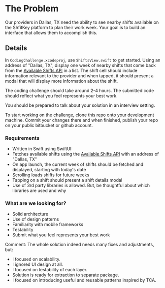 # The Problem

Our providers in Dallas, TX need the ability to see nearby shifts available on the ShfitKey platform to plan their work week. Your goal is to build an interface that allows them to accomplish this.

## Details
In `CodingChallenge.xcodeproj`, use `ShiftsView.swift` to get started. Using an address of "Dallas, TX", display one week of nearby shifts that come back from the [Available Shifts API](https://bitbucket.org/shiftkeyllc/ios-coding-challenge/src/master/API-DOC.md) in a list. The shift cell should include information relevant to the provider and when tapped, it should present a modal that will display more information about the shift.

The coding challenge should take around 2-4 hours. The submitted code should reflect what you feel represents your best work.

You should be prepared to talk about your solution in an interview setting.

To start working on the challenge, clone this repo onto your development machine. Commit your changes there and when finished, publish your repo on your public bitbucket or github account.

### Requirements ###

* Written in Swift using SwiftUI
* Fetches available shifts using the [Available Shifts API](https://bitbucket.org/shiftkeyllc/ios-coding-challenge/src/master/API-DOC.md) with an address of "Dallas, TX"
* On app launch, the current week of shifts should be fetched and displayed, starting with today's date
* Scrolling loads shifts for future weeks
* Tapping on a shift should present a shift details modal
* Use of 3rd party libraries is allowed. But, be thoughtful about which libraries are used and why

### What are we looking for? ###

* Solid architecture
* Use of design patterns
* Familiarity with mobile frameworks
* Testability
* Submit what you feel represents your best work



Comment:
The whole solution indeed needs many fixes and adjustments, but:
- I focused on scalability.
- I ignored UI design at all.
- I focused on testability of each layer.
- Solution is ready for extraction to separate package.
- I focused on introducing useful and reusable patterns inspired by TCA.
